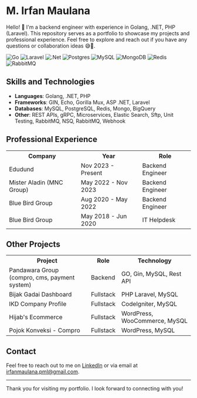 # M. Irfan Maulana

Hello! 👋 I'm a backend engineer with experience in Golang, .NET, PHP (Laravel). This repository serves as a portfolio to showcase my projects and professional experience. Feel free to explore and reach out if you have any questions or collaboration ideas 😅🤘.

![Go](https://img.shields.io/badge/go-%2300ADD8.svg?style=for-the-badge&logo=go&logoColor=white)
![Laravel](https://img.shields.io/badge/laravel-%23FF2D20.svg?style=for-the-badge&logo=laravel&logoColor=white)
![.Net](https://img.shields.io/badge/.NET-5C2D91?style=for-the-badge&logo=.net&logoColor=white)
![Postgres](https://img.shields.io/badge/postgres-%23316192.svg?style=for-the-badge&logo=postgresql&logoColor=white)
![MySQL](https://img.shields.io/badge/mysql-4479A1.svg?style=for-the-badge&logo=mysql&logoColor=white)
![MongoDB](https://img.shields.io/badge/MongoDB-%234ea94b.svg?style=for-the-badge&logo=mongodb&logoColor=white)
![Redis](https://img.shields.io/badge/redis-%23DD0031.svg?style=for-the-badge&logo=redis&logoColor=white)
![RabbitMQ](https://img.shields.io/badge/Rabbitmq-FF6600?style=for-the-badge&logo=rabbitmq&logoColor=white)

## Skills and Technologies

- **Languages**: Golang, .NET, PHP
- **Frameworks**: GIN, Echo, Gorilla Mux, ASP .NET, Laravel
- **Databases**: MySQL, PostgreSQL, Redis, Mongo, BigQuery
- **Other**: REST APIs, gRPC, Microservices, Elastic Search, Sftp, Unit Testing, RabbitMQ, NSQ, RabbitMQ, Webhook


## Professional Experience
<table>
  <tr>
    <th>Company</th>
    <th>Year</th>
    <th>Role</th>
  </tr>
  <tr>
    <td>Edudund</td>
    <td>Nov 2023 - Present</td>
    <td>Backend Engineer</td>
  </tr>
  <tr>
    <td>Mister Aladin (MNC Group)</td>
    <td>May 2022 - Nov 2023</td>
    <td>Backend Engineer</td>
  </tr>
  <tr>
    <td>Blue Bird Group</td>
    <td>Aug 2020 - May 2022</td>
    <td>Backend Engineer</td>
  </tr>
  <tr>
    <td>Blue Bird Group</td>
    <td>May 2018 - Jun 2020</td>
    <td>IT Helpdesk</td>
  </tr>
</table>

## Other Projects
<table>
  <tr>
    <th>Project</th>
    <th>Role</th>
    <th>Technology</th>
  </tr>
  <tr>
    <td>Pandawara Group (compro, cms, payment system)</td>
    <td>Backend</td>
    <td>GO, Gin, MySQL, Rest API</td>
  </tr>
  <tr>
    <td>Bijak Gadai Dashboard</td>
    <td>Fullstack</td>
    <td>PHP Laravel, MySQL</td>
  </tr>
  <tr>
    <td>IKD Company Profile</td>
    <td>Fullstack</td>
    <td>CodeIgniter, MySQL</td>
  </tr>
  <tr>
    <td>Hijab's Ecommerce</td>
    <td>Fullstack</td>
    <td>WordPress, WooCommerce, MySQL</td>
  </tr>
  <tr>
    <td>Pojok Konveksi - Compro</td>
    <td>Fullstack</td>
    <td>WordPress, MySQL</td>
  </tr>
</table>


## Contact

Feel free to reach out to me on [LinkedIn](https://linkedin.com/in/irfanmaulana11) or via email at irfanmaulana.pml@gmail.com.

---

Thank you for visiting my portfolio. I look forward to connecting with you!
